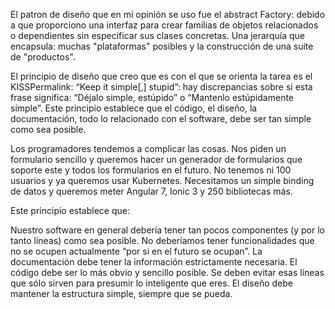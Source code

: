 El patron de diseño que en mi opinión se uso fue el abstract Factory:
debido a que proporciono una interfaz para crear familias de objetos relacionados o dependientes sin especificar sus clases concretas.
Una jerarquía que encapsula: muchas "plataformas" posibles y la construcción de una suite de "productos".

El principio de diseño que creo que es con el que se orienta la tarea es el KISSPermalink:
“Keep it simple[,] stupid”: hay discrepancias sobre si esta frase significa: “Déjalo simple, estúpido” o “Mantenlo estúpidamente simple”. Este principio establece que el código, el diseño, la documentación, todo lo relacionado con el software, debe ser tan simple como sea posible.

Los programadores tendemos a complicar las cosas. Nos piden un formulario sencillo y queremos hacer un generador de formularios que soporte este y todos los formularios en el futuro. No tenemos ni 100 usuarios y ya queremos usar Kubernetes. Necesitamos un simple binding de datos y queremos meter Angular 7, Ionic 3 y 250 bibliotecas más.

Este principio establece que:

Nuestro software en general debería tener tan pocos componentes (y por lo tanto líneas) como sea posible.
No deberíamos tener funcionalidades que no se ocupen actualmente “por si en el futuro se ocupan”.
La documentación debe tener la información estrictamente necesaria.
El código debe ser lo más obvio y sencillo posible. Se deben evitar esas líneas que sólo sirven para presumir lo inteligente que eres.
El diseño debe mantener la estructura simple, siempre que se pueda.
